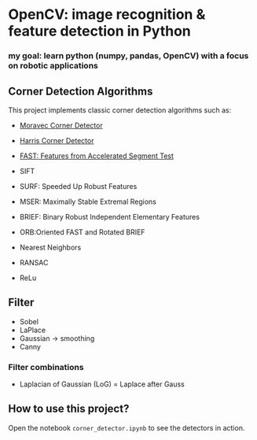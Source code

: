 # OpenCV: image recognition & feature detection in Python

### my goal: learn python (numpy, pandas, OpenCV) with a focus on robotic applications

## Corner Detection Algorithms
This project implements classic corner detection algorithms such as:

- [Moravec Corner Detector](https://mahendrathapa.medium.com/moravec-corner-detector-5191f1c04b30)
- [Harris Corner Detector](https://docs.opencv.org/2.4/doc/tutorials/features2d/trackingmotion/harris_detector/harris_detector.html)
  
- [FAST: Features from Accelerated Segment Test](https://docs.opencv.org/4.x/df/d0c/tutorial_py_fast.html)
- SIFT
- SURF: Speeded Up Robust Features
- MSER: Maximally Stable Extremal Regions
- BRIEF: Binary Robust Independent Elementary Features
- ORB:Oriented FAST and Rotated BRIEF


- Nearest Neighbors
- RANSAC
- ReLu

## Filter
- Sobel
- LaPlace
- Gaussian → smoothing
- Canny

### Filter combinations

- Laplacian of Gaussian (LoG) = Laplace after Gauss
  
## How to use this project?

Open the notebook `corner_detector.ipynb` to see the detectors in action.
